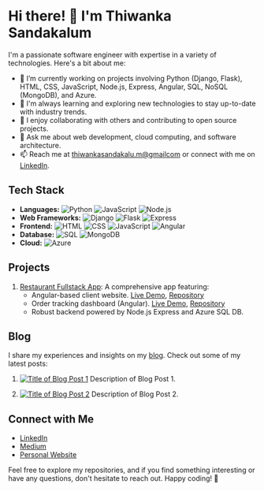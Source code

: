# Hi there! 👋 I'm Thiwanka Sandakalum

I'm a passionate software engineer with expertise in a variety of technologies. Here's a bit about me:

- 🔭 I’m currently working on projects involving Python (Django, Flask), HTML, CSS, JavaScript, Node.js, Express, Angular, SQL, NoSQL (MongoDB), and Azure.
- 🌱 I'm always learning and exploring new technologies to stay up-to-date with industry trends.
- 👯 I enjoy collaborating with others and contributing to open source projects.
- 💬 Ask me about web development, cloud computing, and software architecture.
- 📫 Reach me at [thiwankasandakalu.m@gmailcom](mailto:thiwanka2002sandakalum@gmail.com) or connect with me on [LinkedIn](https://www.linkedin.com/in/thiwanka-sandakalum-052801220/).

## Tech Stack

- **Languages:** ![Python](https://img.shields.io/badge/Python-3776AB?style=for-the-badge&logo=python&logoColor=white) ![JavaScript](https://img.shields.io/badge/JavaScript-F7DF1E?style=for-the-badge&logo=javascript&logoColor=black) ![Node.js](https://img.shields.io/badge/Node.js-43853D?style=for-the-badge&logo=node.js&logoColor=white)
- **Web Frameworks:** ![Django](https://img.shields.io/badge/Django-092E20?style=for-the-badge&logo=django&logoColor=white) ![Flask](https://img.shields.io/badge/Flask-000000?style=for-the-badge&logo=flask&logoColor=white) ![Express](https://img.shields.io/badge/Express-000000?style=for-the-badge&logo=express&logoColor=white)
- **Frontend:** ![HTML](https://img.shields.io/badge/HTML5-E34F26?style=for-the-badge&logo=html5&logoColor=white) ![CSS](https://img.shields.io/badge/CSS3-1572B6?style=for-the-badge&logo=css3&logoColor=white) ![JavaScript](https://img.shields.io/badge/JavaScript-F7DF1E?style=for-the-badge&logo=javascript&logoColor=black) ![Angular](https://img.shields.io/badge/Angular-DD0031?style=for-the-badge&logo=angular&logoColor=white)
- **Database:** ![SQL](https://img.shields.io/badge/SQL-4479A1?style=for-the-badge&logo=sql&logoColor=white) ![MongoDB](https://img.shields.io/badge/MongoDB-47A248?style=for-the-badge&logo=mongodb&logoColor=white)
- **Cloud:** ![Azure](https://img.shields.io/badge/Azure-0089D6?style=for-the-badge&logo=microsoft-azure&logoColor=white)

## Projects
1. [Restaurant Fullstack App](https://github.com/Thiwanka-Sandakalum/restaurant-fullstack-app): A comprehensive app featuring:
   - Angular-based client website. [Live Demo](https://delightful-desert-090223010.4.azurestaticapps.net/), [Repository](https://github.com/Thiwanka-Sandakalum/restaurant-client)
   - Order tracking dashboard (Angular). [Live Demo](https://blue-cliff-086679510.4.azurestaticapps.net), [Repository](https://github.com/Thiwanka-Sandakalum/dashboard)
   - Robust backend powered by Node.js Express and Azure SQL DB.

## Blog

I share my experiences and insights on my [blog](https://green-tree-068233d10.3.azurestaticapps.net/blog). Check out some of my latest posts:

1. [![Title of Blog Post 1](path/to/your/media/logo.png)](https://yourbloglink.com/post1)
   Description of Blog Post 1.

2. [![Title of Blog Post 2](path/to/your/media/logo.png)](https://yourbloglink.com/post2)
   Description of Blog Post 2.

## Connect with Me

- [LinkedIn](https://www.linkedin.com/in/thiwanka-sandakalum-052801220/)
- [Medium](https://medium.com/@yourmediumusername)
- [Personal Website](https://black-sky-08c0b4400.3.azurestaticapps.net/home)

Feel free to explore my repositories, and if you find something interesting or have any questions, don't hesitate to reach out. Happy coding! 🚀
